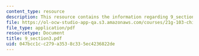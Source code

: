 ```yaml
---
content_type: resource
description: This resource contains the information regarding 9_section3.
file: https://ol-ocw-studio-app-qa.s3.amazonaws.com/courses/21g-103-chinese-iii-regular-fall-2005/047bcc1cc279a3538c335ec4236822de_MIT21G_103F05_9_3.pdf
file_type: application/pdf
resourcetype: Document
title: 9_section3.pdf
uid: 047bcc1c-c279-a353-8c33-5ec4236822de
---
```

